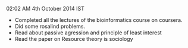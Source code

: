 02:02 AM 4th October 2014 IST

- Completed all the lectures of the bioinformatics course on coursera.
- Did some rosalind problems.
- Read about passive agression and principle of least interest
- Read the paper on Resource theory is sociology
